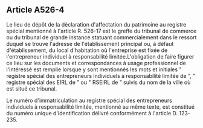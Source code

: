 Article A526-4
----
Le lieu de dépôt de la déclaration d'affectation du patrimoine au registre
spécial mentionné à l'article R. 526-17 est le greffe du tribunal de commerce ou
du tribunal de grande instance statuant commercialement dans le ressort duquel
se trouve l'adresse de l'établissement principal ou, à défaut d'établissement,
du local d'habitation où l'entreprise est fixée de l'entrepreneur individuel à
responsabilité limitée.L'obligation de faire figurer ce lieu sur les documents
et correspondances à usage professionnel de l'intéressé est remplie lorsque y
sont mentionnés les mots et initiales " registre spécial des entrepreneurs
individuels à responsabilité limitée de ”, " registre spécial des EIRL de ” ou "
RSEIRL de ” suivis du nom de la ville où est situé ce tribunal.

Le numéro d'immatriculation au registre spécial des entrepreneurs individuels à
responsabilité limitée, mentionné au même texte, est constitué du numéro unique
d'identification délivré conformément à l'article D. 123-235.
